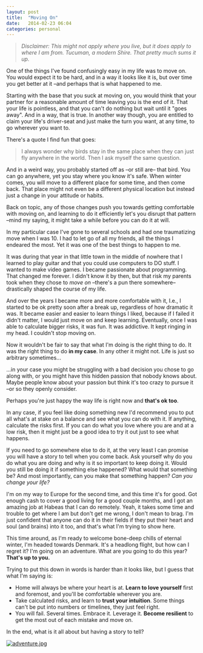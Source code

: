 ```yaml
---
layout: post
title:  "Moving On"
date:   2014-02-23 06:04
categories: personal
---
```


> *Disclaimer: This might not apply where you live, but it does apply to where I
> am from. Tucuman, a modern Shire. That pretty much sums it up.*

One of the things I've found confusingly easy in my life was to move on. You
would expect it to be hard, and in a way it looks like it is, but over time you
get better at it –and perhaps that is what happened to me.

Starting with the base that you suck at moving on, you would think that your
partner for a reasonable amount of time leaving you is the end of it. That your
life is pointless, and that you can't do nothing but wait until it "goes away".
And in a way, that is true. In another way though, you are entitled to claim
your life's driver-seat and just make the turn you want, at any time, to go
wherever you want to.

There's a quote I find fun that goes:

> I always wonder why birds stay in the same place when they can just fly
> anywhere in the world. Then I ask myself the same question.

And in a weird way, you probably started off as –or still are– that bird. You
can go anywhere, yet you stay where you know it's safe. When winter comes, you
will move to a different place for some time, and then come back. That place
might not even be a different physical location but instead just a change in
your attitude or habits. 

Back on topic, any of those changes push you towards getting comfortable with
moving on, and learning to do it efficiently let's you disrupt that pattern
–mind my saying, it might take a while before you can do it at will.

In my particular case I've gone to several schools and had one traumatizing
move when I was 10. I had to let go of all my friends, all the things I
endeared the most. Yet it was one of the best things to happen to me.

It was during that year in that little town in the middle of nowhere that I
learned to play guitar and that you could use computers to DO stuff. I wanted
to make video games. I became passionate about programming. That changed me
forever. I didn't know it by then, but that risk my parents took when they
chose to *move on* –there's a pun there somewhere– drastically shaped the
course of my life.

And over the years I became more and more comfortable with it, I.e., I started
to be ok pretty soon after a break up, regardless of how dramatic it was. It
became easier and easier to learn things I liked, because if I failed it didn't
matter, I would just move on and keep learning. Eventually, once I was able to
calculate bigger risks, it was fun. It was addictive. It kept ringing in my
head. I couldn't stop moving on.

Now it wouldn't be fair to say that what I'm doing is the right thing to do. It
was the right thing to do **in my case**. In any other it might not. Life is
just so arbitrary sometimes...

...in your case you might be struggling with a bad decision you chose to go
along with, or you might have this hidden passion that nobody knows about.
Maybe people know about your passion but think it's too crazy to pursue it –or
so they openly consider.

Perhaps you're just happy the way life is right now and **that's ok too**.

In any case, if you feel like doing something new I'd recommend you to put all
what's at stake on a balance and see what you can do with it. If anything,
calculate the risks first. If you can do what you love where you are and at a
low risk, then it might just be a good idea to try it out just to see what
happens.

If you need to go somewhere else to do it, at the very least I can promise you
will have a story to tell when you come back. Ask yourself why do you do what
you are doing and why is it so important to keep doing it. Would you still be
doing it if something else happened? What would that something be?  And most
importantly, can you make that something happen?  *Can you change your life?*

I'm on my way to Europe for the second time, and this time it's for good. Got
enough cash to cover a good living for a good couple months, and I got an
amazing job at Habeas that I can do remotely. Yeah, it takes some time and
trouble to get where I am but don't get me wrong, I don't mean to brag. I'm
just confident that anyone can do it in their fields if they put their heart
and soul (and brains) into it too, and that's what I'm trying to show here.

This time around, as I'm ready to welcome bone-deep chills of eternal winter,
I'm headed towards Denmark. It's a headlong flight, but how can I regret it?
I'm going on an adventure. What are you going to do this year? **That's up to
you.**

Trying to put this down in words is harder than it looks like, but I guess that
what I'm saying is:

* Home will always be where your heart is at. **Learn to love yourself** first
  and foremost, and you'll be comfortable wherever you are.
* Take calculated risks, and learn to **trust your intuition**. Some things
  can't be put into numbers or timelines, they just feel right.
* You will fail. Several times. Embrace it. Leverage it. **Become resilient**
  to get the most out of each mistake and move on.

In the end, what is it all about but having a story to tell?

[![adventure.jpg](https://d23f6h5jpj26xu.cloudfront.net/vjqia3bnl2waw_small.jpg)](http://img.svbtle.com/vjqia3bnl2waw.jpg)
